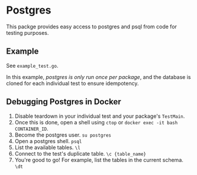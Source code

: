# Postgres

This packge provides easy access to postgres and psql from code for testing purposes.

## Example

See `example_test.go`.

In this example, *postgres is only run once per package*, and the database is cloned for each individual test to ensure idempotency.


## Debugging Postgres in Docker

1. Disable teardown in your individual test and your package's `TestMain`.
2. Once this is done, open a shell using `ctop` or `docker exec -it bash CONTAINER_ID`.
3. Become the postgres user. `su postgres`
4. Open a postgres shell. `psql`
5. List the available tables. `\l`
6. Connect to the test's duplicate table. `\c {table_name}`
7. You're good to go! For example, list the tables in the current schema. `\dt`
